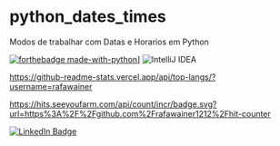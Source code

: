 # python_dates_times
Modos de trabalhar com Datas e Horarios em Python

[![forthebadge made-with-python](http://ForTheBadge.com/images/badges/made-with-python.svg)](https://www.python.org/)]
![IntelliJ IDEA](https://img.shields.io/badge/IntelliJIDEA-000000.svg?style=for-the-badge&logo=intellij-idea&logoColor=white)

https://github-readme-stats.vercel.app/api/top-langs/?username=rafawainer

https://hits.seeyoufarm.com/api/count/incr/badge.svg?url=https%3A%2F%2Fgithub.com%2Frafawainer1212%2Fhit-counter


[![LinkedIn Badge](https://img.shields.io/badge/LinkedIn-Profile-informational?style=flat&logo=linkedin&logoColor=white&color=0D76A8)](https://www.linkedin.com/in/rafawainer/)

